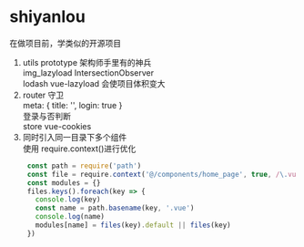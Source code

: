# shiyanlou  

在做项目前，学类似的开源项目  

1. utils prototype 架构师手里有的神兵  
   img_lazyload IntersectionObserver  
   lodash vue-lazyload 会使项目体积变大  
2. router 守卫  
   meta: { title: '', login: true }  
   登录与否判断  
   store vue-cookies  
3. 同时引入同一目录下多个组件  
   使用 require.context()进行优化  
   ```js
    const path = require('path')
    const file = require.context('@/components/home_page', true, /\.vue$/)
    const modules = {}
    files.keys().foreach(key => {
      console.log(key)
      const name = path.basename(key, '.vue')
      console.log(name)
      modules[name] = files(key).default || files(key)
    })
   ```